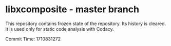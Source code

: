 # libxcomposite - master branch

This repository contains frozen state of the repository.
Its history is cleared. It is used only for static code
analysis with Codacy.

Commit Time: 1710831272